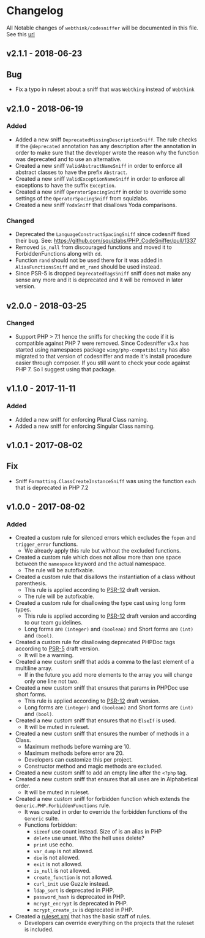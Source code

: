 # Changelog

All Notable changes of `webthink/codesniffer` will be documented in this file. See this [url](http://keepachangelog.com/)

## v2.1.1 - 2018-06-23

## Bug
- Fix a typo in ruleset about a sniff that was `Webthing` instead of `Webthink`

## v2.1.0 - 2018-06-19

### Added
- Added a new sniff `DeprecatedMissingDescriptionSniff`. The rule checks if the `@deprecated` annotation has any description
after the annotation in order to make sure that the developer wrote the reason why the function was deprecated and 
to use an alternative.
- Created a new sniff `ValidAbstractNameSniff` in order to enforce all abstract classes to have the prefix `Abstract`.
- Created a new sniff `ValidExceptionNameSniff` in order to enforce all exceptions to have the suffix `Exception`.
- Created a new sniff `OperatorSpacingSniff` in order to override some settings of the `OperatorSpacingSniff` from squizlabs.
- Created a new sniff `YodaSniff` that disallows Yoda comparisons.

### Changed
- Deprecated the `LanguageConstructSpacingSniff` since codesniff fixed their bug. See:  https://github.com/squizlabs/PHP_CodeSniffer/pull/1337
- Removed `is_null` from discouraged functions and moved it to ForbiddenFunctions along with `dd`.
- Function `rand` should not be used there for it was added in `AliasFunctionsSniff` and `mt_rand` should be used instead. 
- Since PSR-5 is dropped `DeprecatedTagsSniff` sniff does not make any sense any more and it is deprecated and it 
will be removed in later version.

## v2.0.0 - 2018-03-25

### Changed
- Support PHP > 7.1 hence the sniffs for checking the code if it is compatible against PHP 7 were removed.
Since Codesniffer v3.x has started using namespaces package `wimg/php-compatibility` has also migrated to that version
of codesniffer and made it's install procedure easier through composer. If you still want to check your code against
PHP 7. So I suggest using that package.

## v1.1.0 - 2017-11-11

### Added
- Added a new sniff for enforcing Plural Class naming.
- Added a new sniff for enforcing Singular Class naming.

## v1.0.1 - 2017-08-02

## Fix
- Sniff `Formatting.ClassCreateInstanceSniff` was using the function `each` that is deprecated in PHP 7.2

## v1.0.0 - 2017-08-02

### Added
- Created a custom rule for silenced errors which excludes the `fopen` and `trigger_error` functions.
    - We already apply this rule but without the excluded functions.
- Created a custom rule which does not allow more than one space between the `namespace` keyword and the actual namespace.
    - The rule will be autofixable.
- Created a custom rule that disallows the instantiation of a class without parenthesis.
    - This rule is applied according to [PSR-12][PSR-12] draft version.
    - The rule will be autofixable.
- Created a custom rule for disallowing the type cast using long form types.
    - This rule is applied according to [PSR-12][PSR-12] draft version and according to our team guidelines.
    - Long forms are `(integer)` and `(boolean)` and Short forms are `(int)` and `(bool)`.
- Created a custom rule for disallowing deprecated PHPDoc tags according to [PSR-5][PSR-5] draft version.
    - It will be a warning.
- Created a new custom sniff that adds a comma to the last element of a multiline array.
    - If in the future you add more elements to the array you will change only one line not two.
- Created a new custom sniff that ensures that params in PHPDoc use short forms.
    - This rule is applied according to [PSR-12][PSR-12] draft version.
    - Long forms are `(integer)` and `(boolean)` and Short forms are `(int)` and `(bool)`.
- Created a new custom sniff that ensures that no `ElseIf` is used.
    - It will be muted in ruleset.
- Created a new custom sniff that ensures the number of methods in a Class.
    - Maximum methods before warning are 10.
    - Maximum methods before error are 20.
    - Developers can customize this per project.
    - Constructor method and magic methods are excluded.
- Created a new custom sniff to add an empty line after the `<?php` tag.
- Created a new custom sniff that ensures that all uses are in Alphabetical order.
    - It will be muted in ruleset.
- Created a new custom sniff for forbidden function which extends the `Generic.PHP.ForbiddenFunctions` rule.
    - It was created in order to override the forbidden functions of the `Generic` suite.
    - Functions forbidden:
        - `sizeof` use count instead. Size of is an alias in PHP
        - `delete` use unset. Who the hell uses delete?
        - `print` use echo.
        - `var_dump` is not allowed.
        - `die` is not allowed.
        - `exit` is not allowed.
        - `is_null` is not allowed.
        - `create_function` is not allowed.
        - `curl_init` use Guzzle instead.
        - `ldap_sort` is deprecated in PHP.
        - `password_hash` is deprecated in PHP.
        - `mcrypt_encrypt` is deprecated in PHP.
        - `mcrypt_create_iv` is deprecated in PHP.
- Created a [ruleset.xml](src/Webthink/ruleset.xml) that has the basic staff of rules.
    - Developers can override everything on the projects that the ruleset is included.

[PSR-5]: https://github.com/phpDocumentor/fig-standards/blob/master/proposed/phpdoc.md
[PSR-12]: https://github.com/php-fig/fig-standards/blob/master/proposed/extended-coding-style-guide.md
